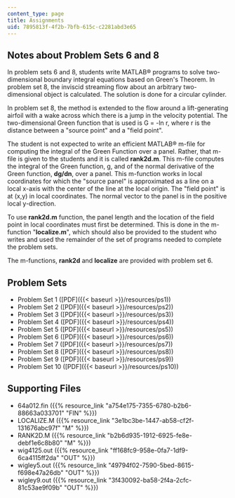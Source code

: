 ```yaml
---
content_type: page
title: Assignments
uid: 7895813f-4f2b-7bfb-615c-c2281abd3e65
---
```


Notes about Problem Sets 6 and 8
--------------------------------

In problem sets 6 and 8, students write MATLAB® programs to solve two-dimensional boundary integral equations based on Green's Theorem. In problem set 8, the inviscid streaming flow about an arbitrary two-dimensional object is calculated. The solution is done for a circular cylinder.

In problem set 8, the method is extended to the flow around a lift-generating airfoil with a wake across which there is a jump in the velocity potential. The two-dimensional Green function that is used is G = -ln r, where r is the distance between a "source point" and a "field point".

The student is not expected to write an efficient MATLAB® m-file for computing the integral of the Green Function over a panel. Rather, that m-file is given to the students and it is called **rank2d.m**. This m-file computes the integral of the Green function, g, and of the normal derivative of the Green function, **dg/dn**, over a panel. This m-function works in local coordinates for which the "source panel" is approximated as a line on a local x-axis with the center of the line at the local origin. The "field point" is at (x,y) in local coordinates. The normal vector to the panel is in the positive local y-direction.

To use **rank2d.m** function, the panel length and the location of the field point in local coordinates must first be determined. This is done in the m-function "**localize.m**", which should also be provided to the student who writes and used the remainder of the set of programs needed to complete the problem sets.

The m-functions, **rank2d** and **localize** are provided with problem set 6.

Problem Sets
------------

*   Problem Set 1 ([PDF]({{< baseurl >}}/resources/ps1))
*   Problem Set 2 ([PDF]({{< baseurl >}}/resources/ps2))
*   Problem Set 3 ([PDF]({{< baseurl >}}/resources/ps3))
*   Problem Set 4 ([PDF]({{< baseurl >}}/resources/ps4))
*   Problem Set 5 ([PDF]({{< baseurl >}}/resources/ps5))
*   Problem Set 6 ([PDF]({{< baseurl >}}/resources/ps6))
*   Problem Set 7 ([PDF]({{< baseurl >}}/resources/ps7))
*   Problem Set 8 ([PDF]({{< baseurl >}}/resources/ps8))
*   Problem Set 9 ([PDF]({{< baseurl >}}/resources/ps9))
*   Problem Set 10 ([PDF]({{< baseurl >}}/resources/ps10))

Supporting Files
----------------

*   64a012.fin ({{% resource_link "a754e175-7355-6780-b2b6-88663a033701" "FIN" %}})
*   LOCALIZE.M ({{% resource_link "3e1bc3be-1447-ab58-cf2f-131676abc97f" "M" %}})
*   RANK2D.M ({{% resource_link "b2b6d935-1912-6925-fe8e-debf1e6c8b80" "M" %}})
*   wig4125.out ({{% resource_link "ff168fc9-958e-0fa7-1df9-6ca4115ff2da" "OUT" %}})
*   wigley5.out ({{% resource_link "49794f02-7590-5bed-8615-f698e47a26db" "OUT" %}})
*   wigley9.out ({{% resource_link "3f430092-ba58-2f4a-2cfc-81c53ae9f09b" "OUT" %}})